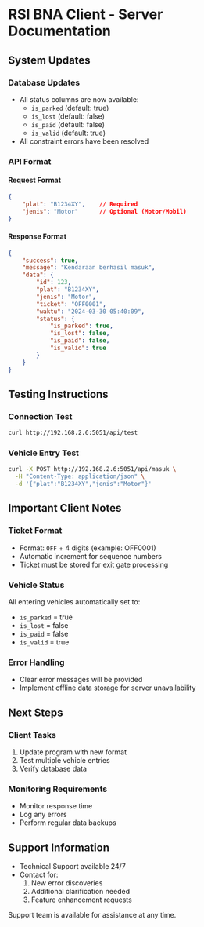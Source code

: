 # RSI BNA Client - Server Documentation

## System Updates

### Database Updates
- All status columns are now available:
  * `is_parked` (default: true)
  * `is_lost` (default: false)
  * `is_paid` (default: false)
  * `is_valid` (default: true)
- All constraint errors have been resolved

### API Format

#### Request Format
```json
{
    "plat": "B1234XY",    // Required
    "jenis": "Motor"      // Optional (Motor/Mobil)
}
```

#### Response Format
```json
{
    "success": true,
    "message": "Kendaraan berhasil masuk",
    "data": {
        "id": 123,
        "plat": "B1234XY",
        "jenis": "Motor",
        "ticket": "OFF0001",
        "waktu": "2024-03-30 05:40:09",
        "status": {
            "is_parked": true,
            "is_lost": false,
            "is_paid": false,
            "is_valid": true
        }
    }
}
```

## Testing Instructions

### Connection Test
```bash
curl http://192.168.2.6:5051/api/test
```

### Vehicle Entry Test
```bash
curl -X POST http://192.168.2.6:5051/api/masuk \
  -H "Content-Type: application/json" \
  -d '{"plat":"B1234XY","jenis":"Motor"}'
```

## Important Client Notes

### Ticket Format
- Format: `OFF` + 4 digits (example: OFF0001)
- Automatic increment for sequence numbers
- Ticket must be stored for exit gate processing

### Vehicle Status
All entering vehicles automatically set to:
- `is_parked` = true
- `is_lost` = false
- `is_paid` = false
- `is_valid` = true

### Error Handling
- Clear error messages will be provided
- Implement offline data storage for server unavailability

## Next Steps

### Client Tasks
1. Update program with new format
2. Test multiple vehicle entries
3. Verify database data

### Monitoring Requirements
- Monitor response time
- Log any errors
- Perform regular data backups

## Support Information
- Technical Support available 24/7
- Contact for:
  1. New error discoveries
  2. Additional clarification needed
  3. Feature enhancement requests

Support team is available for assistance at any time. 